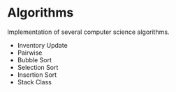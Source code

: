 # Algorithms
Implementation of several computer science algorithms.
* Inventory Update
* Pairwise
* Bubble Sort
* Selection Sort
* Insertion Sort
* Stack Class


